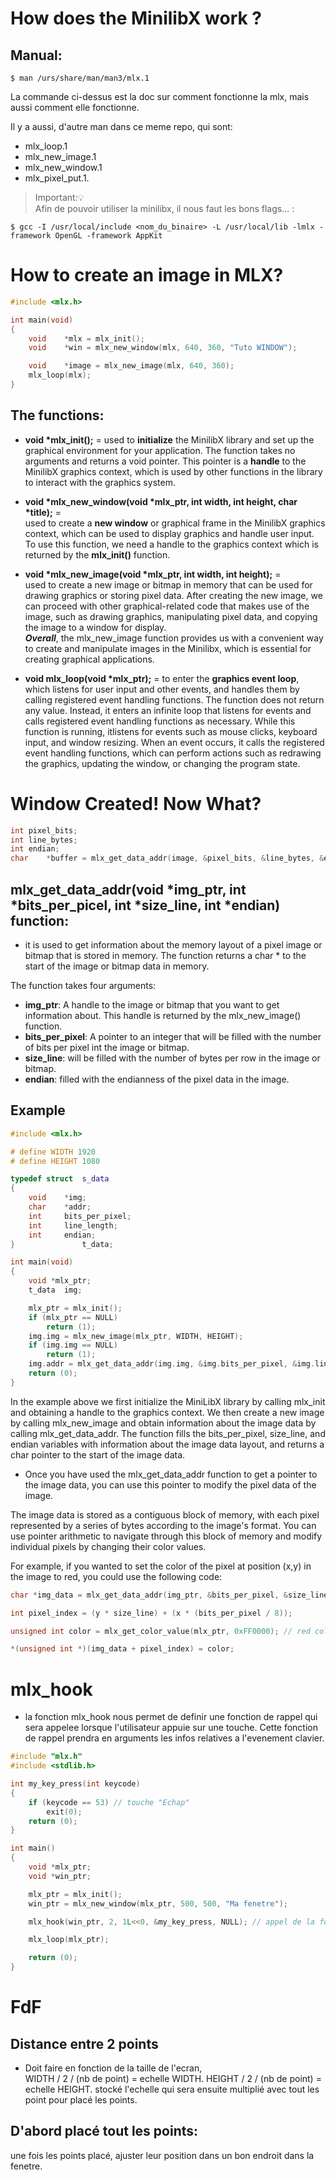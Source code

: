 # How does the MinilibX work ?

## Manual:

```shell
$ man /urs/share/man/man3/mlx.1
```

La commande ci-dessus est la doc sur comment fonctionne la mlx, mais aussi comment elle fonctionne.

Il y a aussi, d'autre man dans ce meme repo, qui sont:
- mlx_loop.1
- mlx_new_image.1
- mlx_new_window.1
- mlx_pixel_put.1.

> Important:💡<br>
Afin de pouvoir utiliser la minilibx, il nous faut les bons flags... :<br>
```shell
$ gcc -I /usr/local/include <nom_du_binaire> -L /usr/local/lib -lmlx -framework OpenGL -framework AppKit
```

# How to create an image in MLX?
```c++
#include <mlx.h>

int	main(void)
{
	void	*mlx = mlx_init();
	void	*win = mlx_new_window(mlx, 640, 360, "Tuto WINDOW");

	void	*image = mlx_new_image(mlx, 640, 360);
	mlx_loop(mlx);
}
```
## The functions:
- __void *mlx_init();__ = used to __initialize__ the MinilibX library and set up the graphical environment for your application. The function takes no arguments and returns a void pointer. This pointer is a __handle__ to the MinilibX graphics context, which is used by other functions in the library to interact with the graphics system.

- __void *mlx_new_window(void *mlx_ptr, int width, int height, char *title);__ = <br>
used to create a __new window__ or graphical frame in the MinilibX graphics context, which can be used to display graphics and handle user input. To use this function, we need a handle to the graphics context which is returned by the __mlx_init()__ function.

- __void *mlx_new_image(void *mlx_ptr, int width, int height);__ = <br>
used to create a new image or bitmap in memory that can be used for drawing graphics or storing pixel data. After creating the new image, we can proceed with other graphical-related code that makes use of the image, such as drawing graphics, manipulating pixel data, and copying the image to a window for display. <br>___Overall___, the mlx_new_image function provides us with a convenient way to create and manipulate images in the Minilibx, which is essential for creating graphical applications.

- __void mlx_loop(void *mlx_ptr);__ = to enter the __graphics event loop__, which listens for user input and other events, and handles them by calling registered event handling functions. The function does not return any value. Instead, it enters an infinite loop that listens for events and calls registered event handling functions as necessary. While this function is running, itlistens for events such as mouse clicks, keyboard input, and window resizing. When an event occurs, it calls the registered event handling functions, which can perform actions such as redrawing the graphics, updating the window, or changing the program state.

# Window Created! Now What?
```c
int	pixel_bits;
int	line_bytes;
int	endian;
char	*buffer = mlx_get_data_addr(image, &pixel_bits, &line_bytes, &endian);
```

## mlx_get_data_addr(void *img_ptr, int *bits_per_picel, int *size_line, int *endian) function:
- it is used to get information about the memory layout of a pixel image or bitmap that is stored in memory. The function returns a char * to the start of the image or bitmap data in memory.

The function takes four arguments:<br>

- __img_ptr__: A handle to the image or bitmap that you want to get information about. This handle is returned by the mlx_new_image() function.
- __bits_per_pixel__: A pointer to an integer that will be filled with the number of bits per pixel int the image or bitmap.
- __size_line__: will be filled with the number of bytes per row in the image or bitmap.
- __endian__: filled with the endianness of the pixel data in the image.

## Example
```c++
#include <mlx.h>

# define WIDTH 1920
# define HEIGHT 1080

typedef struct	s_data
{
	void	*img;
	char	*addr;
	int		bits_per_pixel;
	int		line_length;
	int		endian;
}				t_data;

int main(void)
{
	void *mlx_ptr;
	t_data	img;

	mlx_ptr = mlx_init();
	if (mlx_ptr == NULL)
		return (1);
	img.img = mlx_new_image(mlx_ptr, WIDTH, HEIGHT);
	if (img.img == NULL)
		return (1);
	img.addr = mlx_get_data_addr(img.img, &img.bits_per_pixel, &img.line_length, &img.endian);
	return (0);
}
```

In the example above we first initialize the MiniLibX library by calling mlx_init and obtaining a handle to the graphics context. We then create a new image by calling mlx_new_image and obtain information about the image data by calling mlx_get_data_addr. The function fills the bits_per_pixel, size_line, and endian variables with information about the image data layout, and returns a char pointer to the start of the image data.

- Once you have used the mlx_get_data_addr function to get a pointer to the image data, you can use this pointer to modify the pixel data of the image.

The image data is stored as a contiguous block of memory, with each pixel represented by a series of bytes according to the image's format. You can use pointer arithmetic to navigate through this block of memory and modify individual pixels by changing their color values.

For example, if you wanted to set the color of the pixel at position (x,y) in the image to red, you could use the following code:

```c++
char *img_data = mlx_get_data_addr(img_ptr, &bits_per_pixel, &size_line, &endian);

int pixel_index = (y * size_line) + (x * (bits_per_pixel / 8));

unsigned int color = mlx_get_color_value(mlx_ptr, 0xFF0000); // red color

*(unsigned int *)(img_data + pixel_index) = color;
```

# mlx_hook

- la fonction mlx_hook nous permet de definir une fonction de rappel qui sera appelee lorsque l'utilisateur appuie sur une touche. Cette fonction de rappel prendra en arguments les infos relatives a l'evenement clavier.
```c++
#include "mlx.h"
#include <stdlib.h>

int my_key_press(int keycode)
{
    if (keycode == 53) // touche "Echap"
        exit(0);
    return (0);
}

int main()
{
	void *mlx_ptr;
	void *win_ptr;

	mlx_ptr = mlx_init();
	win_ptr = mlx_new_window(mlx_ptr, 500, 500, "Ma fenetre");

	mlx_hook(win_ptr, 2, 1L<<0, &my_key_press, NULL); // appel de la fonction my_key_press lorsqu'une touche est appuyée

	mlx_loop(mlx_ptr);

	return (0);
}
```

# FdF

## Distance entre 2 points
- Doit faire en fonction de la taille de l'ecran, <br>
WIDTH / 2 / (nb de point) = echelle WIDTH.
HEIGHT / 2 / (nb de point) = echelle HEIGHT.
stocké l'echelle qui sera ensuite multiplié avec tout les point pour placé les points.

## D'abord placé tout les points:
une fois les points placé, ajuster leur position dans un bon endroit dans la fenetre.